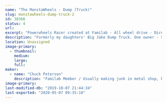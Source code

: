 ```yaml
---
name: "The MonstaWheels - Dump (Truck)"
slug: monstawheels-dump-truck-2
id: 38366
status: 4
url: 
excerpt: "Powerwheels Racer created at Familab - All wheel drive - Direct drive at each wheel - Adjustable ride height"
description: "Formerly my daughters' Big Jake Dump Truck. One owner - Since the 90's."
location: Unassigned
image-primary:
  - thumbnail: 
    medium: 
    large: 
    full: 
maker:
  - name: "Chuck Peterson"
    description: "Familab Member / Usually making junk in metal shop, but also tend to spend way too much time with the laser, welder, plasma cutter and wood shop..."
image-primary: 
last-modified-db: "2019-10-07 21:44:34"
last-exported: "2020-05-07 09:35:10"
---
```

